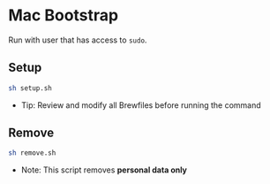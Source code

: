 # Mac Bootstrap

Run with user that has access to `sudo`.

## Setup

```zsh
sh setup.sh
```

- Tip: Review and modify all Brewfiles before running the command

## Remove

```zsh
sh remove.sh
```

- Note: This script removes **personal data only**
